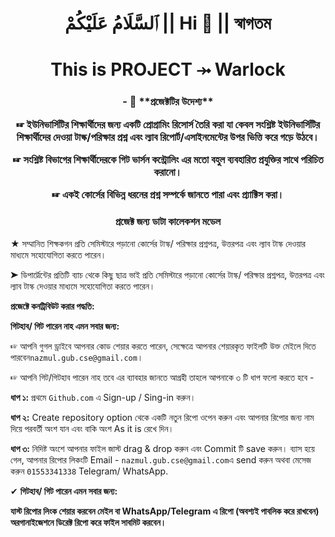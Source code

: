 <h1 align="center"> ٱلسَّلَامُ عَلَيْكُمْ || Hi 👋 || স্বাগতম </h1>
<h1 align="center">This is PROJECT ⤞ Warlock</h1>
<h3 align="center"প্রজেক্ট Warlock হচ্ছে ভার্সিটির সিলেবাসকে কেন্দ্র করে রিসোর্স ভিত্তিক ওপেন সোর্স একটি প্রজেক্ট।
</h3>
- 🌱  **প্রজেক্টটির উদেশ্য** 


☞ ইউনিভার্সিটির শিক্ষার্থীদের জন্য একটি প্রোগ্রামিং রিসোর্স তৈরি করা যা কেবল সংশ্লিষ্ট ইউনিভার্সিটির শিক্ষার্থীদের দেওয়া টাস্ক/পরিক্ষার প্রশ্ন এবং ল্যাব রিপোর্ট/এসাইনমেন্টের উপর ভিত্তি করে গড়ে উঠবে।

☞ সংশ্লিষ্ট বিভাগের শিক্ষার্থীদেরকে গিট ভার্সন কন্ট্রোলিং এর মতো বহুল ব্যবহারিত প্রযুক্তির সাথে পরিচিত করানো।

☞ একই কোর্সের বিভিন্ন ধরনের প্রশ্ন সম্পর্কে জানতে পারা এবং প্র্যাক্টিস করা।

<h3 align="center">  প্রজেক্ট জন্য ডাটা কালেকশন মডেল </h3>

★ সম্মানিত শিক্ষকগন প্রতি সেমিস্টারে পড়ানো কোর্সের টাস্ক/ পরিক্ষার প্রশ্নপত্র, উত্তরপত্র এবং ল্যাব টাস্ক দেওয়ার মাধ্যমে সহোযোগিতা করতে পারেন। 

➤ ডিপার্ট্মেন্টের প্রতিটি ব্যাচ থেকে  কিছু ছাত্র ভাই প্রতি সেমিস্টারে  পড়ানো কোর্সের টাস্ক/ পরিক্ষার প্রশ্নপত্র, উত্তরপত্র এবং ল্যাব টাস্ক দেওয়ার মাধ্যমে সহোযোগিতা করতে পারেন। 



**প্রজেক্টে কনট্রিবিউট করার পদ্ধতি:**



**গিটহাব/ গিট পারেন নাহ এমন সবার জন্য:**

☞ আপনি গুগল ড্রাইবে আপনার কোড শেয়ার করতে পারেন, সেক্ষেত্রে আপনার শেয়ারকৃত ফাইলটি উক্ত মেইলে দিতে   পারবেন`nazmul.gub.cse@gmail.com`।


☞ আপনি গিট/গিটহাব পারেন নাহ তবে এর ব্যাবহার জানতে আগ্রহী তাহলে আপনাকে ৩ টি ধাপ ফলো করতে হবে - 

**ধাপ ১:** প্রথমে `Github.com` এ Sign-up / Sing-in করুন। 

**ধাপ ২:** Create repository option  থেকে একটি নতুন রিপো ওপেন করুন এবং আপনার রিপোর জন্য নাম দিয়ে পরবর্তী অংশ যান এবং বাকি অংশ As it is রেখে দিন।

**ধাপ ৩:** নিদিষ্ট অংশে আপনার ফাইল জাস্ট drag & drop  করুন এবং Commit টি save করুন। ব্যাস হয়ে গেল, আপনার রিপোর লিকংটি Email - `nazmul.gub.cse@gmail.com`এ send  করুন  অথবা মেসেজ করুন `01553341338` Telegram/ WhatsApp.





✔ **গিটহাব/ গিট পারেন এমন সবার জন্য:**

**যাস্ট রিপোর লিংক শেয়ার করবেন মেইল বা WhatsApp/Telegram এ রিপো (অবশ্যই পাবলিক করে রাখবেন) অরগানাইজেশনে ডিরেক্ট রিপো করে ফাইল সাবমিট করবেন।**




